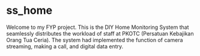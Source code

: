 # ss_home

Welcome to my FYP project. 
This is the DIY Home Monitoring System that seamlessly distributes the workload of staff at PKOTC (Persatuan Kebajikan Orang Tua Ceria). The system had implemented the function of camera streaming, making a call, and digital data entry. 
